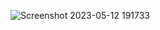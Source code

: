 ![Screenshot 2023-05-12 191733](https://github.com/ramvilsil/instant-messaging-app/assets/115331883/65af26e7-f6dd-4cd5-9f4b-1534f3789c77)
